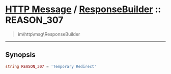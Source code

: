 # [HTTP Message](http.md) / [ResponseBuilder](http-ResponseBuilder.md) :: REASON_307
 > im\http\msg\ResponseBuilder
____

## Synopsis
```php
string REASON_307 = 'Temporary Redirect'
```
